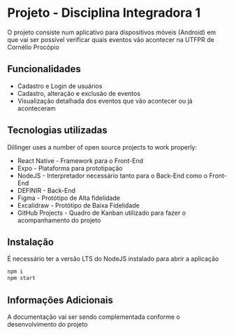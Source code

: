 # Projeto - Disciplina Integradora 1

O projeto consiste num aplicativo para dispositivos móveis (Android) em que vai ser possível verificar quais eventos vão acontecer na UTFPR de Cornélio Procópio

## Funcionalidades

- Cadastro e Login de usuários
- Cadastro, alteração e exclusão de eventos
- Visualização detalhada dos eventos que vão acontecer ou já aconteceram

## Tecnologias utilizadas

Dillinger uses a number of open source projects to work properly:

- React Native - Framework para o Front-End
- Expo - Plataforma para prototipação
- NodeJS - Interpretador necessário tanto para o Back-End como o Front-End
- DEFINIR - Back-End
- Figma - Protótipo de Alta fidelidade
- Excalidraw - Protótipo de Baixa Fidelidade
- GitHub Projects - Quadro de Kanban utilizado para fazer o acompanhamento do projeto

## Instalação

É necessário ter a versão LTS do NodeJS instalado para abrir a aplicação

```sh
npm i
npm start
```

## Informações Adicionais
A documentação vai ser sendo complementada conforme o desenvolvimento do projeto
